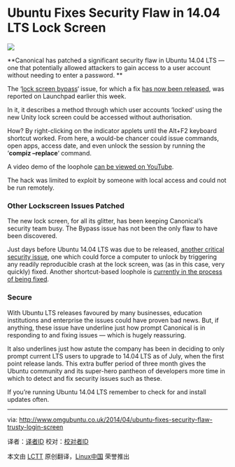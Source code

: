 Ubuntu Fixes Security Flaw in 14.04 LTS Lock Screen
================================================================================
![](http://www.omgubuntu.co.uk/wp-content/uploads/2013/10/security-key.jpg)

**Canonical has patched a significant security flaw in Ubuntu 14.04 LTS — one that potentially allowed attackers to gain access to a user account without needing to enter a password. **

The ‘[lock screen bypass][1]‘ issue, for which a fix [has now been released][2], was reported on Launchpad earlier this week.

In it, it describes a method through which user accounts ‘locked’ using the new Unity lock screen could be accessed without authorisation.

How? By right-clicking on the indicator applets until the Alt+F2 keyboard shortcut worked. From here, a would-be chancer could issue commands, open apps, access date, and even unlock the session by running the ‘**compiz –replace**‘ command.

A video demo of the loophole [can be viewed on YouTube][3].

The hack was limited to exploit by someone with local access and could not be run remotely.

### Other Lockscreen Issues Patched ###

The new lock screen, for all its glitter, has been keeping Canonical’s security team busy. The Bypass issue has not been the only flaw to have been discovered.

Just days before Ubuntu 14.04 LTS was due to be released, [another critical security issue][4], one which could force a computer to unlock by triggering any readily reproducible crash at the lock screen, was (as in this case, very quickly) fixed. Another shortcut-based loophole is [currently in the process of being fixed][5]. 

### Secure ###

With Ubuntu LTS releases favoured by many businesses, education institutions and enterprise the issues could have proven bad news. But, if anything, these issue have underline just how prompt Canonical is in responding to and fixing issues  — which is hugely reassuring.

It also underlines just how astute the company has been in deciding to only prompt current LTS users to upgrade to 14.04 LTS as of July, when the first point release lands. This extra buffer period of three month gives the Ubuntu community and its super-hero pantheon of developers more time in which to detect and fix security issues such as these.

If you’re running Ubuntu 14.04 LTS remember to check for and install updates often.

--------------------------------------------------------------------------------

via: http://www.omgubuntu.co.uk/2014/04/ubuntu-fixes-security-flaw-trusty-login-screen

译者：[译者ID](https://github.com/译者ID) 校对：[校对者ID](https://github.com/校对者ID)

本文由 [LCTT](https://github.com/LCTT/TranslateProject) 原创翻译，[Linux中国](http://linux.cn/) 荣誉推出

[1]:https://bugs.launchpad.net/ubuntu/+source/unity/+bug/1313885
[2]:https://launchpad.net/ubuntu/trusty/+source/unity/7.2.0+14.04.20140423-0ubuntu1.1
[3]:https://www.youtube.com/watch?v=d4UUB0sI5Fc
[4]:https://bugs.launchpad.net/ubuntu/+source/unity/+bug/1308572
[5]:https://bugs.launchpad.net/ubuntu/trusty/+source/unity/+bug/1314247